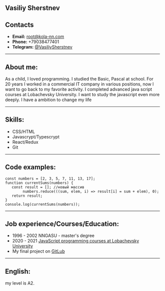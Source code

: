 ## Vasiliy Sherstnev

## Contacts
* **Email:** <root@kola-nn.com>
* **Phone:** +79038477401
* **Telegram:** [@VasiliySherstnev](https://t.me/VasiliySherstnev)

______________

## About me:

As a child, I loved programming. I studied the Basic, Pascal at school.
For 20 years I worked in a commercial IT company in various positions, now I want to go back to my favorite activity.
I completed advanced java script courses at Lobachevsky University. I want to study the javascript even more deeply.
I have a ambition to change my life

______________

## Skills:

* CSS/HTML
* Javascrypt/Typescrypt
* React/Redux
* Git

______________

## Code examples:

```
const numbers = [2, 3, 5, 7, 11, 13, 17];
function currentSums(numbers) {
   const result = []; //новый массив
        numbers.reduce(((sum, elem, i) => result[i] = sum + elem), 0);
   return result;
}
console.log(currentSums(numbers));
```

______________

## Job experience/Courses/Education:

* 1996 - 2002 NNGASU - master's degree
* 2020 - 2021 [JavaScript programming courses at Lobachevsky University](https://fpk.unn.ru/kursy-programmirovaniya/kursy-programmirovaniya-na-javascript/)
* My final project on [GitLub](https://gitlab.com/VasiliySherstnev/js-advanced)

______________

## English:

my level is A2.


